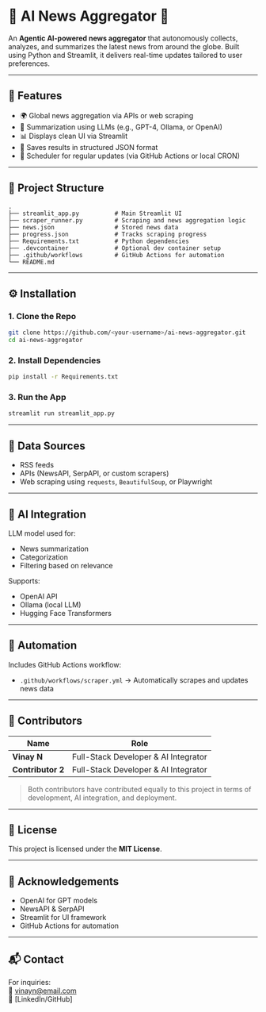 # 🧠 AI News Aggregator 📰

An **Agentic AI-powered news aggregator** that autonomously collects, analyzes, and summarizes the latest news from around the globe. Built using Python and Streamlit, it delivers real-time updates tailored to user preferences.

---

## 🚀 Features

- 🌍 Global news aggregation via APIs or web scraping
- 🤖 Summarization using LLMs (e.g., GPT-4, Ollama, or OpenAI)
- 📊 Displays clean UI via Streamlit
- 📂 Saves results in structured JSON format
- 🔁 Scheduler for regular updates (via GitHub Actions or local CRON)

---

## 📂 Project Structure

```
.
├── streamlit_app.py          # Main Streamlit UI
├── scraper_runner.py         # Scraping and news aggregation logic
├── news.json                 # Stored news data
├── progress.json             # Tracks scraping progress
├── Requirements.txt          # Python dependencies
├── .devcontainer             # Optional dev container setup
├── .github/workflows         # GitHub Actions for automation
└── README.md
```

---

## ⚙️ Installation

### 1. Clone the Repo

```bash
git clone https://github.com/<your-username>/ai-news-aggregator.git
cd ai-news-aggregator
```

### 2. Install Dependencies

```bash
pip install -r Requirements.txt
```

### 3. Run the App

```bash
streamlit run streamlit_app.py
```

---

## 📡 Data Sources

- RSS feeds
- APIs (NewsAPI, SerpAPI, or custom scrapers)
- Web scraping using `requests`, `BeautifulSoup`, or Playwright

---

## 🧠 AI Integration

LLM model used for:
- News summarization
- Categorization
- Filtering based on relevance

Supports:
- OpenAI API
- Ollama (local LLM)
- Hugging Face Transformers

---

## 📅 Automation

Includes GitHub Actions workflow:
- `.github/workflows/scraper.yml` → Automatically scrapes and updates news data

---

## 👥 Contributors

| Name            | Role                                   |
|------------------|----------------------------------------|
| **Vinay N**       | Full-Stack Developer & AI Integrator   |
| **Contributor 2** | Full-Stack Developer & AI Integrator   |

> Both contributors have contributed equally to this project in terms of development, AI integration, and deployment.

---

## 📝 License

This project is licensed under the **MIT License**.

---

## 🙌 Acknowledgements

- OpenAI for GPT models
- NewsAPI & SerpAPI
- Streamlit for UI framework
- GitHub Actions for automation

---

## 📬 Contact

For inquiries:  
📧 vinayn@email.com  
📱 [LinkedIn/GitHub]
